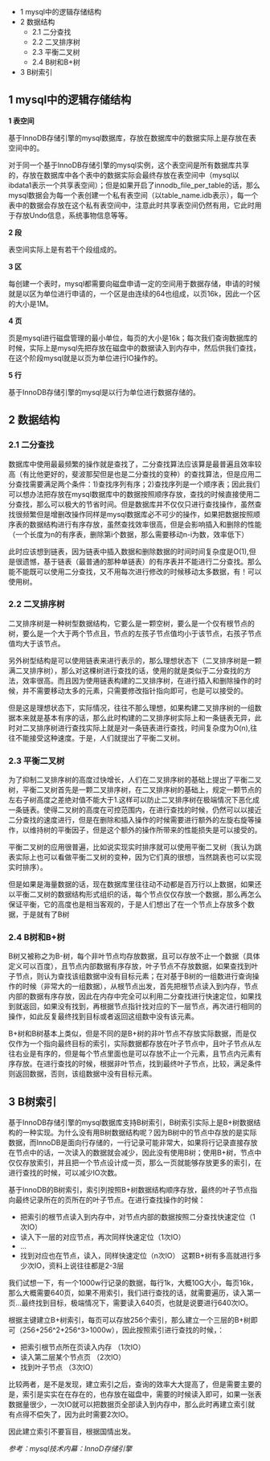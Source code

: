<!-- MarkdownTOC -->

- 1 mysql中的逻辑存储结构
- 2 数据结构
	- 2.1 二分查找
	- 2.2 二叉排序树
	- 2.3 平衡二叉树
	- 2.4 B树和B+树
- 3 B树索引

<!-- /MarkdownTOC -->

## 1 mysql中的逻辑存储结构


**1 表空间**

基于InnoDB存储引擎的mysql数据库，存放在数据库中的数据实际上是存放在表空间中的。

对于同一个基于InnoDB存储引擎的mysql实例，这个表空间是所有数据库共享的，存放在数据库中各个表中的数据实际会最终存放在表空间中（mysql以ibdata1表示一个共享表空间）；但是如果开启了innodb_file_per_table的话，那么mysql数据会为每一个表创建一个私有表空间（以table_name.idb表示），每一个表中的数据会存放在这个私有表空间中，注意此时共享表空间仍然有用，它此时用于存放Undo信息，系统事物信息等等。

**2 段**

表空间实际上是有若干个段组成的。

**3 区**

每创建一个表时，mysql都需要向磁盘申请一定的空间用于数据存储，申请的时候就是以区为单位进行申请的，一个区是由连续的64也组成，以页16k，因此一个区的大小是1M。

**4 页**

页是mysql进行磁盘管理的最小单位，每页的大小是16k；每次我们查询数据库的时候，实际上是mysql先把存放在磁盘中的数据读入到内存中，然后供我们查找，在这个阶段mysql就是以页为单位进行IO操作的。

**5 行**

基于InnoDB存储引擎的mysql是以行为单位进行数据存储的。


## 2 数据结构

### 2.1 二分查找

数据库中使用最最频繁的操作就是查找了，二分查找算法应该算是最普遍且效率较高（有比他更好的，斐波那契但是也是二分查找的变种）的查找算法，但是应用二分查找需要满足两个条件：1)查找序列有序；2)查找序列是一个顺序表；因此我们可以想办法把存放在mysql数据库中的数据按照顺序存放，查找的时候直接使用二分查找，那么可以极大的节省时间。但是数据库并不仅仅只进行查找操作，虽然查找很频繁但是增删改操作同样是mysql数据库必不可少的操作，如果把数据按照顺序表的数据结构进行有序存放，虽然查找效率很高，但是会影响插入和删除的性能（一个长度为n的有序表，删除第i个数据，那么需要移动n-i为数，效率低下）

此时应该想到链表，因为链表中插入数据和删除数据的时间时间复杂度是O(1),但是很遗憾，基于链表（最普通的那种单链表）的有序表并不能进行二分查找。那么能不能既可以使用二分查找，又不用每次进行修改的时候移动太多数据，有！可以使用树。

### 2.2 二叉排序树

二叉排序树是一种树型数据结构，它要么是一颗空树，要么是一个仅有根节点的树，要么是一个大于两个节点且，节点的左孩子节点值均小于该节点，右孩子节点值均大于该节点。

另外树型结构是可以使用链表来进行表示的，那么理想状态下（二叉排序树是一颗满二叉排序树），那么对这棵树进行查找的话，使用的就是类似于二分查找的方法，效率很高。而且因为使用链表构建的二叉排序树，在进行插入和删除操作的时候，并不需要移动太多的元素，只需要修改指针指向即可，也是可以接受的。

但是这是理想状态下，实际情况，往往不那么理想，如果构建二叉排序树的一组数据本来就是基本有序的话，那么此时构建的二叉排序树实际上和一条链表无异，此时对二叉排序树进行查找实际上就是对一条链表进行查找，时间复杂度为O(n),往往不能接受这种速度。于是，人们就提出了平衡二叉树。

### 2.3 平衡二叉树

为了抑制二叉排序树的高度过快增长，人们在二叉排序树的基础上提出了平衡二叉树，平衡二叉树首先是一颗二叉排序树，在二叉排序树的基础上，规定一颗节点的左右子树高度之差绝对值不能大于1.这样可以防止二叉排序树在极端情况下恶化成一条链表。使得二叉树的高度在可控范围内，在进行查找的时候，仍然可以以接近二分查找的速度进行，但是在删除和插入操作的时候需要进行额外的左旋右旋等操作，以维持树的平衡因子，但是这个额外的操作所带来的性能损失是可以接受的。

平衡二叉树的应用很普遍，比如说实现实时排序就可以使用平衡二叉树（我认为跳表实际上也可以看做平衡二叉树的变种，因为它们真的很想，当然跳表也可以实现实时排序）。

但是如果是海量数据的话，现在数据库里往往动不动都是百万行以上数据，如果还以平衡二叉树的数据结构形式组织的话，每个节点仅仅存放一个数据，那么再怎么保证平衡，它的高度也是相当客观的，于是人们想出了在一个节点上存放多个数据，于是就有了B树

### 2.4 B树和B+树

B树又被称之为B-树，每个非叶节点均存放数据，且可以存放不止一个数据（具体定义可以百度），且节点内部数据有序存放，叶子节点不存放数据，如果查找到叶子节点，则认为查找该组数据中没有目标元素；在对基于B树的一组数进行查询操作的时候（非常大的一组数据），从根节点出发，首先把根节点读入到内存，节点内部的数据有序存放，因此在内存中完全可以利用二分查找进行快速定位，如果找到就返回，如果没有找到，再根据节点指针找对应的下一层节点，再次进行相同的操作，如此反复最终找到目标或者返回这组数中没有该元素。

B+树和B树基本上类似，但是不同的是B+树的非叶节点不存放实际数据，而是仅仅作为一个指向最终目标的索引，实际数据都存放在叶子节点中，且叶子节点从左往右业是有序的，但是每个节点里面也是可以存放不止一个元素，且节点内元素有序存放。在进行查找的时候，根据非叶节点，找到最终叶子节点，比较，满足条件则返回数据，否则，该组数据中没有目标元素。

## 3 B树索引

基于InnoDB存储引擎的mysql数据库支持B树索引，B树索引实际上是B+树数据结构的一种实现。为什么没有用B树数据结构呢？因为B树中的节点中存放的是实际数据，而InnoDB是面向行存储的，一行记录可能非常大，如果将行记录直接存放在节点中的话，一次读入的数据就会减少，因此没有使用B树；使用B+树，节点中仅仅存放索引，并且把一个节点设计成一页，那么一页就能够存放更多的索引，在进行查找的时候，可以减少IO次数。

基于InnoDB的B树索引，索引列按照B+树数据结构顺序存放，最终的叶子节点指向最终记录所在的页所在的叶子节点。在进行查找操作的时候：

- 把索引的根节点读入到内存中，对节点内部的数据按照二分查找快速定位（1次IO）
- 读入下一层的对应节点，再次同样快速定位（1次IO）
- ...
- 找到对应也在节点，读入，同样快速定位（n次IO）  这颗B+树有多高就进行多少次IO，资料上说往往都是2-3层

我们试想一下，有一个1000w行记录的数据，每行1k，大概10G大小，每页16k，那么大概需要640页，如果不用索引，我们进行查找的话，就需要遍历，读入第一页...最终找到目标，极端情况下，需要读入640页，也就是说要进行640次IO。

根据主键建立B+树索引，每页可以存放256个索引，那么建立一个三层的B+树即可（256+256^2+256^3>1000w），因此按照索引进行查找的时候，：

- 把索引根节点所在页读入内存 （1次IO）
- 读入第二层某个节点页 （2次IO）
- 找到叶子节点 （3次IO）

比较两者，是不是发现，建立索引之后，查询的效率大大提高了，但是需要主要的是，索引是实实在在存在的，也存放在磁盘中，需要的时候读入即可，如果一张表数据量很少，一次IO就可以把数据页全部读入到内存中，那么此时再建立索引就有点得不偿失了，因为此时需要2次IO。

因此建立索引不要盲目，根据国情出发。



*参考：mysql技术内幕：InnoD存储引擎*
